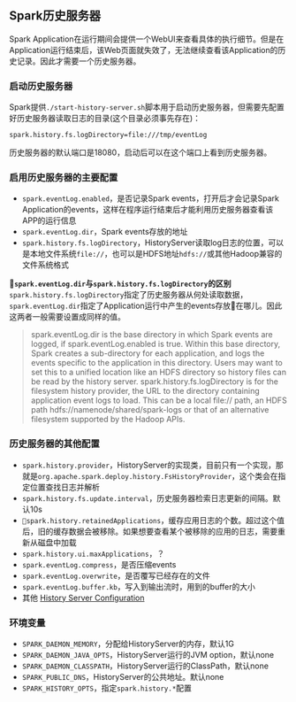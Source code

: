 ## Spark历史服务器
Spark Application在运行期间会提供一个WebUI来查看具体的执行细节。但是在Application运行结束后，该Web页面就失效了，无法继续查看该Application的历史记录。因此才需要一个历史服务器。

### 启动历史服务器
Spark提供`./start-history-server.sh`脚本用于启动历史服务器，但需要先配置好历史服务器读取日志的目录(这个目录必须事先存在)：

```
spark.history.fs.logDirectory=file:///tmp/eventLog
```
历史服务器的默认端口是18080，启动后可以在这个端口上看到历史服务器。
### 启用历史服务器的主要配置

- `spark.eventLog.enabled`，是否记录Spark events，打开后才会记录Spark Application的events，这样在程序运行结束后才能利用历史服务器查看该APP的运行信息
- `spark.eventLog.dir`，Spark events存放的地址
- `spark.history.fs.logDirectory`，HistoryServer读取log日志的位置，可以是本地文件系统`file://`，也可以是HDFS地址`hdfs://`或其他Hadoop兼容的文件系统格式

**`spark.eventLog.dir`与`spark.history.fs.logDirectory`的区别**
`spark.history.fs.logDirectory`指定了历史服务器从何处读取数据，`spark.eventLog.dir`指定了Application运行中产生的events存放在哪儿。因此这两者一般需要设置成同样的值。

> spark.eventLog.dir is the base directory in which Spark events are logged, if spark.eventLog.enabled is true. Within this base directory, Spark creates a sub-directory for each application, and logs the events specific to the application in this directory. Users may want to set this to a unified location like an HDFS directory so history files can be read by the history server.
> spark.history.fs.logDirectory is for the filesystem history provider, the URL to the directory containing application event logs to load. This can be a local file:// path, an HDFS path hdfs://namenode/shared/spark-logs or that of an alternative filesystem supported by the Hadoop APIs.

### 历史服务器的其他配置
- `spark.history.provider`，HistoryServer的实现类，目前只有一个实现，那就是`org.apache.spark.deploy.history.FsHistoryProvider`，这个类会在指定位置查找日志并解析
- `spark.history.fs.update.interval`，历史服务器检索日志更新的间隔。默认10s
- `spark.history.retainedApplications`，缓存应用日志的个数。超过这个值后，旧的缓存数据会被移除。如果想要查看某个被移除的应用的日志，需要重新从磁盘中加载
- `spark.history.ui.maxApplications`，？
- `spark.eventLog.compress`，是否压缩events
- `spark.eventLog.overwrite`，是否覆写已经存在的文件
- `spark.eventLog.buffer.kb`，写入到输出流时，用到的buffer的大小
- 其他 [History Server Configuration](https://spark.apache.org/docs/latest/monitoring.html)


### 环境变量
- `SPARK_DAEMON_MEMORY`，分配给HistoryServer的内存，默认1G
- `SPARK_DAEMON_JAVA_OPTS`，HistoryServer运行的JVM option，默认none
- `SPARK_DAEMON_CLASSPATH`，HistoryServer运行的ClassPath，默认none
- `SPARK_PUBLIC_DNS`，HistoryServer的公共地址。默认none
- `SPARK_HISTORY_OPTS`，指定`spark.history.*`配置
